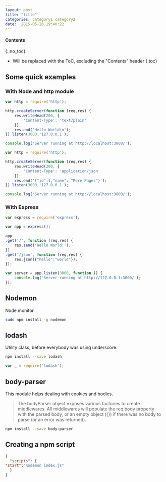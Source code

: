 ```yaml
---
layout: post
title: "title"
categories: category1 category2
date:  2015-05-26 19:40:22
---
```


#### Contents
{:.no_toc}
* Will be replaced with the ToC, excluding the "Contents" header
{:toc}

## Some quick examples

### With Node and http module

```javascript
var http = require('http');

http.createServer(function (req,res) {
    res.writeHead(200, {
        'Content-Type': 'text/plain'
    });
    res.end('Hello World\n');
}).listen(3000,'127.0.0.1');

console.log('Server running at http://localhost:3000/');
```

```javascript
var http = require('http');

http.createServer(function (req,res) {
    res.writeHead(200, {
        'Content-Type': 'application/json'
    });
    res.end('{"id":1,"name": "Pere Pages"}');
}).listen(3000,'127.0.0.1');

console.log('Server running at http://localhost:3000/');
```

### With Express

```javascript
var express = require('express');

var app = express();

app
.get('/', function (req,res) {
    res.send('Hello World!');
})
.get('/json', function (req,res) {
    res.json({"hello":"world"});
});

var server = app.listen(3000, function () {
    console.log('Server running at http://127.0.0.1:3000/');
});
```

## Nodemon

Node monitor

```bash
sudo npm install -g nodemon
```

## lodash

Utility class, before everybody was using underscore.

```bash
npm install --save lodash
```

```javascript
var _ = require('lodash');
```

## body-parser

This module helps dealing with cookies and bodies.

> The bodyParser object exposes various factories to create middlewares. All middlewares will populate the req.body property with the parsed body, or an empty object ({}) if there was no body to parse (or an error was returned).

```bash
npm install --save body-parser
```

## Creating a npm script

```json
{
  "scripts": {
"start":"nodemon index.js"
  }
}
```